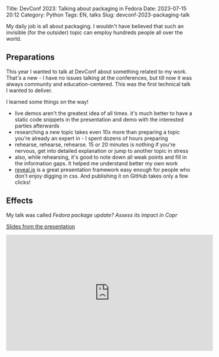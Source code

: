 Title: DevConf 2023: Talking about packaging in Fedora
Date: 2023-07-15 20:12
Category: Python
Tags: EN, talks
Slug: devconf-2023-packaging-talk

My daily job is all about packaging.
I wouldn't have believed that such an invisible (for the outsider) topic can employ hundreds people all over the world.

## Preparations

This year I wanted to talk at DevConf about something related to my work.
That's a new - I have no issues talking at the conferences, but till now it was always community and education-centered.
This was the first technical talk I wanted to deliver.

I learned some things on the way!
- live demos aren't the greatest idea of all times. it's much better to have a static code snippets in the presentation and demo with the interested parties afterwards
- researching a new topic takes even 10x more than preparing a topic you're already an expert in - I spent dozens of hours preparing
- rehearse, rehearse, rehearse. 15 or 20 minutes is nothing if you're nervous, get into detailed explanation or jump to another topic in stress
- also, while rehearsing, it's good to note down all weak points and fill in the information gaps. It helped me understand better my own work
- [reveal.js](https://revealjs.com/) is a great presentation framework easy enough for people who don't enjoy digging in css. And publishing it on GitHub takes only a few clicks!

## Effects

My talk was called _Fedora package update? Assess its impact in Copr_

[Slides from the presentation](https://befeleme.github.io/devconf-2023/)

<center><iframe width="560" height="315" src="https://www.youtube-nocookie.com/embed/qiw773xeI7w?si=joVPxm3CyNPz1mCl" title="YouTube video player" frameborder="0" allow="accelerometer; autoplay; clipboard-write; encrypted-media; gyroscope; picture-in-picture; web-share" allowfullscreen></iframe></center>
